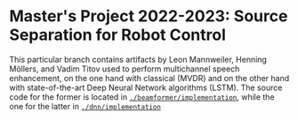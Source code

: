 # Master's Project 2022-2023: Source Separation for Robot Control

This particular branch contains artifacts by Leon Mannweiler, Henning Möllers, and Vadim Titov used to perform multichannel speech enhancement, on the one hand with classical (MVDR) and on the other hand with state-of-the-art Deep Neural Network algorithms (LSTM). The source code for the former is located in [`./beamformer/implementation`](/beamformer/implementation/), while the one for the latter in [`./dnn/implementation`](/dnn/implementation/)
